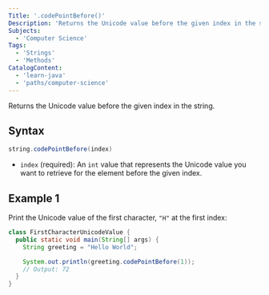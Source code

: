 ```yaml
---
Title: '.codePointBefore()'
Description: 'Returns the Unicode value before the given index in the string.'
Subjects:
  - 'Computer Science'
Tags:
  - 'Strings'
  - 'Methods'
CatalogContent:
  - 'learn-java'
  - 'paths/computer-science'
---
```


Returns the Unicode value before the given index in the string.

## Syntax

```java
string.codePointBefore(index)
```

- `index` (required): An `int` value that represents the Unicode value you want to retrieve for the element before the given index.

## Example 1

Print the Unicode value of the first character, `"H"` at the first index:

```java
class FirstCharacterUnicodeValue {
  public static void main(String[] args) {
    String greeting = "Hello World";

    System.out.println(greeting.codePointBefore(1));
    // Output: 72
  }
}
```
